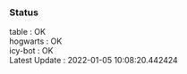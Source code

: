### Status


table : OK  
hogwarts : OK  
icy-bot : OK  
Latest Update : 2022-01-05 10:08:20.442424
